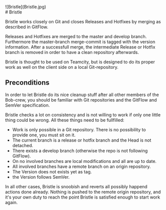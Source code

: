 <div class="chapterlogo">![Bristle](Bristle.jpg)</div>
# Bristle

Bristle works closely on Git and closes Releases and Hotfixes by merging as described in GitFlow.

Releases and Hotfixes are merged to the master and develop branch. Furthermore the master-branch merge-commit 
is tagged with the version information. After a successfull merge, the intermediate Release or Hotfix branch is 
removed in order to have a clean repository afterwards.

Bristle is thought to be used on Teamcity, but is designed to do its proper work as well on the client side on a local 
Git-repository.

## Preconditions
In order to let Bristle do its nice cleanup stuff after all other members of the Bob-crew, you should be familiar
with Git repositories and the GitFlow and SemVer specification.

Bristle checks a lot on consistency and is not willing to work if only one little thing could be wrong. All these things
need to be fullfilled:
- Work is only possible in a Git repository. There is no possibility to provide one, you must sit on it.
- The current branch is a release or hotfix branch and the Head is not detached.
- There exists a develop branch (otherwise the repo is not following GitFlow).
- On no involved branches are local modifications and all are up to date.
- All involved branches have a remote branch on an origin repository.
- The Version does not exists yet as tag.
- the Version follows SemVer.

In all other cases, Bristle is snoobish and reverts all possibly happend actions done already. Nothing is pushed to the 
remote origin repository, and it's your own duty to reach the point Bristle is satisfied enough to start work again.